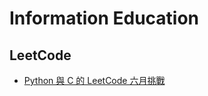# Information Education

## LeetCode

- [Python 與 C 的 LeetCode 六月挑戰](https://feis.studio/#/leetcode_june)